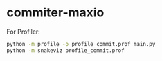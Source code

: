 # commiter-maxio

For Profiler:
```bash
python -m profile -o profile_commit.prof main.py
python -m snakeviz profile_commit.prof 
```
